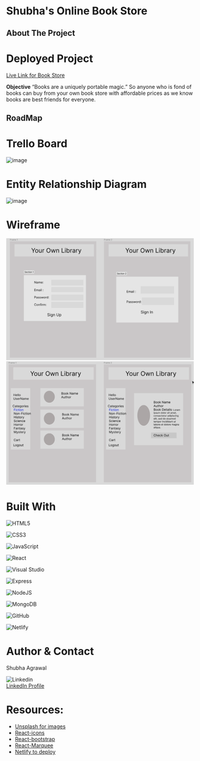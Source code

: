 # Shubha's Online Book Store

## About The Project 

# Deployed Project
[Live Link for Book Store](https://shubha-agrawal-portfolio.netlify.app)

**Objective** 
“Books are a uniquely portable magic.” So anyone who is fond of books can buy from your own book store with affordable prices as we know books are best friends for everyone.

## RoadMap

# Trello Board
![image](https://trello.com/b/7AhNmfs0/your-own-library)

# Entity Relationship Diagram
![image](https://trello.com/b/7AhNmfs0/your-own-library)

# Wireframe

![image](./files/Screen%20Shot%2004-27-23%20at%2007.03.18%20PM.PNG)
![image](./files/Screen%20Shot%2004-27-23%20at%2007.03.25%20PM.PNG)

# Built With
![HTML5](https://img.shields.io/badge/html5-%23E34F26.svg?style=for-the-badge&logo=html5&logoColor=white)

![CSS3](https://img.shields.io/badge/css3-%231572B6.svg?style=for-the-badge&logo=css3&logoColor=white)

![JavaScript](https://img.shields.io/badge/javascript-%23323330.svg?style=for-the-badge&logo=javascript&logoColor=%23F7DF1E)

![React](https://img.shields.io/badge/react-%2320232a.svg?style=for-the-badge&logo=react&logoColor=%2361DAFB)

![Visual Studio](https://img.shields.io/badge/VSCode-0078D4?style=for-the-badge&logo=visual%20studio%20code&logoColor=white)  

![Express](https://img.shields.io/badge/Express.js-4.x-orange.svg)  

![NodeJS](https://img.shields.io/badge/Node.js-14.x-green.svg)  

![MongoDB](https://img.shields.io/badge/MongoDB-4.x-purple.svg)  

![GitHub](https://img.shields.io/badge/GitHub-100000?style=for-the-badge&logo=github&logoColor=white) 

![Netlify](https://img.shields.io/badge/netlify-%23000000.svg?style=for-the-badge&logo=netlify&logoColor=#00C7B7)



# Author & Contact
Shubha Agrawal

![Linkedin](https://img.shields.io/badge/LinkedIn-0077B5?style=for-the-badge&logo=linkedin&logoColor=white)    
[LinkedIn Profile](https://www.linkedin.com/in/shubha-jindal-agrawal/)

# Resources:
* [Unsplash for images](https://unsplash.com/)
* [React-icons](https://react-icons.github.io/react-icons)
* [React-bootstrap](https://react-bootstrap.netlify.app/getting-started/introduction)
* [React-Marquee](https://www.react-fast-marquee.com/)
* [Netlify to deploy](https://app.netlify.com/)


